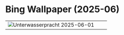 # Bing Wallpaper (2025-06)

|  |  |  |
|:---:|:---:|:---:|
| ![](https://www.bing.com/th?id=OHR.GrandeTerreReef_DE-DE5368451110_400x240.jpg "Unterwasserpracht") 2025-06-01 |  |  |
